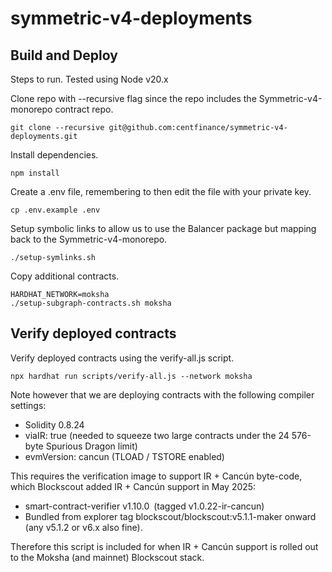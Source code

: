 # symmetric-v4-deployments

## Build and Deploy
Steps to run. Tested using Node v20.x

Clone repo with --recursive flag since the repo includes the Symmetric-v4-monorepo contract repo.

```
git clone --recursive git@github.com:centfinance/symmetric-v4-deployments.git
```

Install dependencies.

```
npm install
```

Create a .env file, remembering to then edit the file with your private key.
```
cp .env.example .env
```

Setup symbolic links to allow us to use the Balancer package but mapping back to the Symmetric-v4-monorepo.

```
./setup-symlinks.sh
```

Copy additional contracts.

```
HARDHAT_NETWORK=moksha
./setup-subgraph-contracts.sh moksha
```

## Verify deployed contracts

Verify deployed contracts using the verify-all.js script.

```
npx hardhat run scripts/verify-all.js --network moksha
```

Note however that we are deploying contracts with the following compiler settings:

* Solidity 0.8.24
* viaIR: true (needed to squeeze two large contracts under the 24 576-byte Spurious Dragon limit)
* evmVersion: cancun (TLOAD / TSTORE enabled)

This requires the verification image to support IR + Cancún byte-code, which Blockscout added IR + Cancún support in May 2025:

* smart-contract-verifier v1.10.0 (tagged v1.0.22-ir-cancun)
* Bundled from explorer tag blockscout/blockscout:v5.1.1-maker onward (any v5.1.2 or v6.x also fine).

Therefore this script is included for when IR + Cancún support is rolled out to the Moksha (and mainnet) Blockscout stack.
